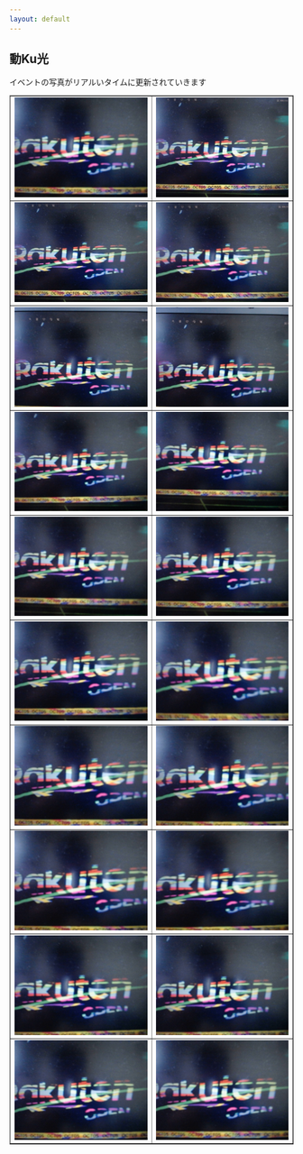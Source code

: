 ```yaml
---
layout: default
---
```


## 動Ku光


イベントの写真がリアルいタイムに更新されていきます

<table border="０">
<tr>
<td><img src="https://github.com/ugokuhikari/photo/blob/master/online1/online1.jpg?raw=true" width="320"></td>
<td><img src="https://github.com/ugokuhikari/photo/blob/master/online1/online2.jpg?raw=true" width="320"></td>
</tr>
<tr>
<td><img src="https://github.com/ugokuhikari/photo/blob/master/online1/online3.jpg?raw=true" width="320"></td>
<td><img src="https://github.com/ugokuhikari/photo/blob/master/online1/online4.jpg?raw=true" width="320"></td>
</tr>
<tr>
<td><img src="https://github.com/ugokuhikari/photo/blob/master/online1/online5.jpg?raw=true" width="320"></td>
<td><img src="https://github.com/ugokuhikari/photo/blob/master/online1/online6.jpg?raw=true" width="320"></td>
</tr>

<tr>
<td><img src="https://github.com/ugokuhikari/photo/blob/master/online1/online7.jpg?raw=true" width="320"></td>
<td><img src="https://github.com/ugokuhikari/photo/blob/master/online1/online8.jpg?raw=true" width="320"></td>
</tr>

<tr>
<td><img src="https://github.com/ugokuhikari/photo/blob/master/online1/online9.jpg?raw=true" width="320"></td>
<td><img src="https://github.com/ugokuhikari/photo/blob/master/online1/online10.jpg?raw=true" width="320"></td>
</tr>
<tr>
<td><img src="https://github.com/ugokuhikari/photo/blob/master/online1/online11.jpg?raw=true" width="320"></td>
<td><img src="https://github.com/ugokuhikari/photo/blob/master/online1/online12.jpg?raw=true" width="320"></td>
</tr>
<tr>
<td><img src="https://github.com/ugokuhikari/photo/blob/master/online1/online13.jpg?raw=true" width="320"></td>
<td><img src="https://github.com/ugokuhikari/photo/blob/master/online1/online14.jpg?raw=true" width="320"></td>
</tr>
<tr>
<td><img src="https://github.com/ugokuhikari/photo/blob/master/online1/online15.jpg?raw=true" width="320"></td>
<td><img src="https://github.com/ugokuhikari/photo/blob/master/online1/online16.jpg?raw=true" width="320"></td>
</tr>

<tr>
<td><img src="https://github.com/ugokuhikari/photo/blob/master/online1/online17.jpg?raw=true" width="320"></td>
<td><img src="https://github.com/ugokuhikari/photo/blob/master/online1/online18.jpg?raw=true" width="320"></td>
</tr>

<tr>
<td><img src="https://github.com/ugokuhikari/photo/blob/master/online1/online19.jpg?raw=true" width="320"></td>
<td><img src="https://github.com/ugokuhikari/photo/blob/master/online1/online20.jpg?raw=true" width="320"></td>
</tr>
</table>



<!--[Back >> Main Page](./) -->
